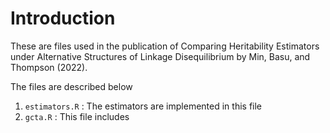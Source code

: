 # Introduction

These are files used in the publication of Comparing Heritability Estimators under Alternative Structures of Linkage Disequilibrium by Min, Basu, and Thompson (2022).

The files are described below

1. `estimators.R` : The estimators are implemented in this file 
2. `gcta.R` : This file includes 